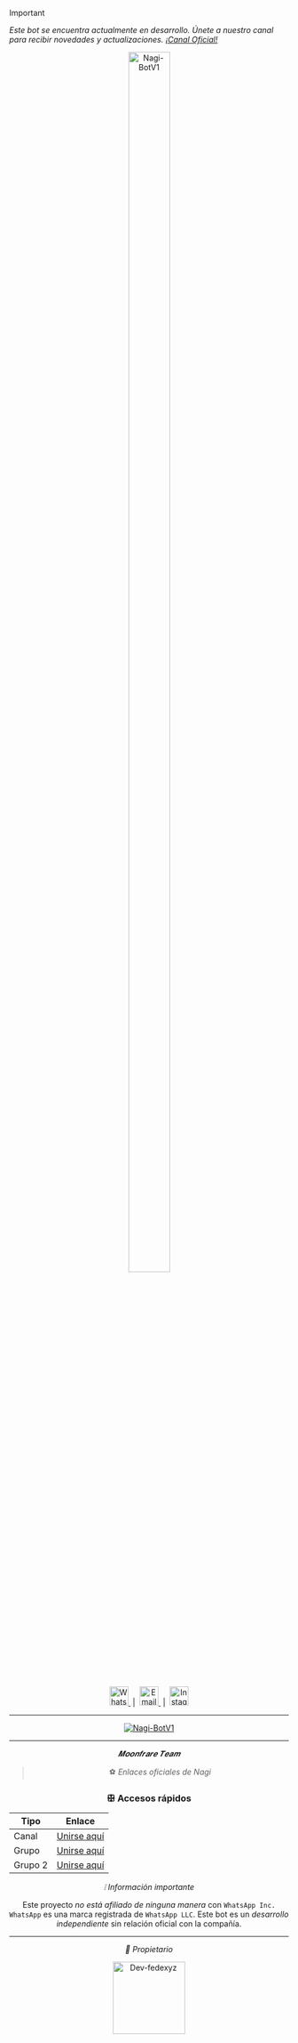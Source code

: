 > [!IMPORTANT]
> _Este bot se encuentra actualmente en desarrollo. Únete a nuestro canal para recibir novedades y actualizaciones. [¡Canal Oficial!](https)_

<p align="center">
  <img src="https://cdn.yupra.my.id/yp/dpi4ktu8.jpg" alt="Nagi-BotV1" style="width: 75%; height: auto; max-width: 100px;">
</p>

<p align="center">
  <a href="https://wa.me/5491156178758" title="WhatsApp">
    <img src="https://cdn-icons-png.flaticon.com/512/3670/3670051.png" width="34" alt="WhatsApp">
  </a> &nbsp;|&nbsp;
  <a href="mailto:fedelanyt20@gmail.com" title="Correo">
    <img src="https://cdn-icons-png.flaticon.com/512/5968/5968534.png" width="34" alt="Email">
  </a> &nbsp;|&nbsp;
  <a href="https://instagram.com/Dev-fedexyz13" title="Instagram">
    <img src="https://cdn-icons-png.flaticon.com/512/3670/3670274.png" width="34" alt="Instagram">
  </a>
</p>

---

<p align="center">
  <a href="#"><img title="Nagi-BotV1" src="https://img.shields.io/badge/¡Un bot fácil de editar – Disfruta de nuestro bot! -purple?colorA=%239b33b0&colorB=%231c007b&style=for-the-badge"></a>
</p>

---

<div align="center">

*𝑴𝒐𝒐𝒏𝒇𝒓𝒂𝒓𝒆 𝑻𝒆𝒂𝒎*

> ⚽ *Enlaces oficiales de Nagi*

### ꕥ Accesos rápidos

| Tipo     | Enlace                                                                 |
|----------|------------------------------------------------------------------------|
| Canal    | [Unirse aquí](https://chat.whatsapp.com/LTOMyo9JqQEGYpSHm2hVT7)        |
| Grupo    | [Unirse aquí](https://chat.whatsapp.com/LTOMyo9JqQEGYpSHm2hVT7)        |
| Grupo 2  | [Unirse aquí](https://whatsapp.com/channel/0029Vb6EMjb6GcGKmVITlG2p)   |

*❕ Información importante*

Este proyecto *no está afiliado de ninguna manera* con `WhatsApp Inc.`
`WhatsApp` es una marca registrada de `WhatsApp LLC`.
Este bot es un *desarrollo independiente* sin relación oficial con la compañía.

---

*👑 Propietario*

<p align="center">
  <a href="https://github.com/Dev-fedexyz17">
    <img src="https://github.com/Dev-fedexyz17.png" width="130" height="130" alt="Dev-fedexyz">
  </a>
</p>

</div>
